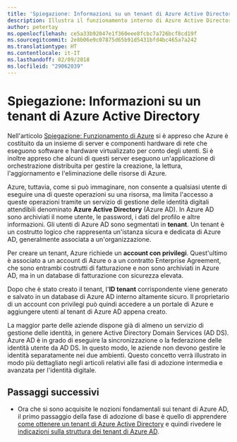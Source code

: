 ```yaml
---
title: 'Spiegazione: Informazioni su un tenant di Azure Active Directory'
description: Illustra il funzionamento interno di Azure Active Directory per fornire l'identità come servizio (IDaaS) in Azure
author: petertay
ms.openlocfilehash: ce5a33b92047e1f360eee8fcbc7a726bcf8cd19f
ms.sourcegitcommit: 2e8b06e9c07875d65b91d5431bfd4bc465a7a242
ms.translationtype: HT
ms.contentlocale: it-IT
ms.lasthandoff: 02/09/2018
ms.locfileid: "29062039"
---
```

# <a name="explainer-what-is-an-azure-active-directory-tenant"></a>Spiegazione: Informazioni su un tenant di Azure Active Directory

Nell'articolo [Spiegazione: Funzionamento di Azure](azure-explainer.md) si è appreso che Azure è costituito da un insieme di server e componenti hardware di rete che eseguono software e hardware virtualizzato per conto degli utenti. Si è inoltre appreso che alcuni di questi server eseguono un'applicazione di orchestrazione distribuita per gestire la creazione, la lettura, l'aggiornamento e l'eliminazione delle risorse di Azure.

Azure, tuttavia, come si può immaginare, non consente a qualsiasi utente di eseguire una di queste operazioni su una risorsa, ma limita l'accesso a queste operazioni tramite un servizio di gestione delle identità digitali attendibili denominato **Azure Active Directory** (Azure AD). In Azure AD sono archiviati il nome utente, le password, i dati del profilo e altre informazioni. Gli utenti di Azure AD sono segmentati in **tenant**. Un tenant è un costrutto logico che rappresenta un'istanza sicura e dedicata di Azure AD, generalmente associata a un'organizzazione.

Per creare un tenant, Azure richiede un **account con privilegi**. Quest'ultimo è associato a un account di Azure o a un contratto Enterprise Agreement, che sono entrambi costrutti di fatturazione e non sono archiviati in Azure AD, ma in un database di fatturazione con sicurezza elevata. 

Dopo che è stato creato il tenant, l'**ID tenant** corrispondente viene generato e salvato in un database di Azure AD interno altamente sicuro. Il proprietario di un account con privilegi può quindi accedere a un portale di Azure e aggiungere utenti al tenant di Azure AD appena creato. 

La maggior parte delle aziende dispone già di almeno un servizio di gestione delle identità, in genere Active Directory Domain Services (AD DS). Azure AD è in grado di eseguire la sincronizzazione o la federazione delle identità utente da AD DS. In questo modo, le aziende non devono gestire le identità separatamente nei due ambienti. Questo concetto verrà illustrato in modo più dettagliato negli articoli relativi alle fasi di adozione intermedia e avanzata per l'identità digitale.

## <a name="next-steps"></a>Passaggi successivi

* Ora che si sono acquisite le nozioni fondamentali sui tenant di Azure AD, il primo passaggio della fase di adozione di base è quello di apprendere [come ottenere un tenant di Azure Active Directory][how-to-get-aad-tenant] e quindi rivedere le [indicazioni sulla struttura dei tenant di Azure AD](tenant.md).

<!-- Links -->
[how-to-get-aad-tenant]: /azure/active-directory/develop/active-directory-howto-tenant?toc=/azure/architecture/cloud-adoption-guide/toc.json
